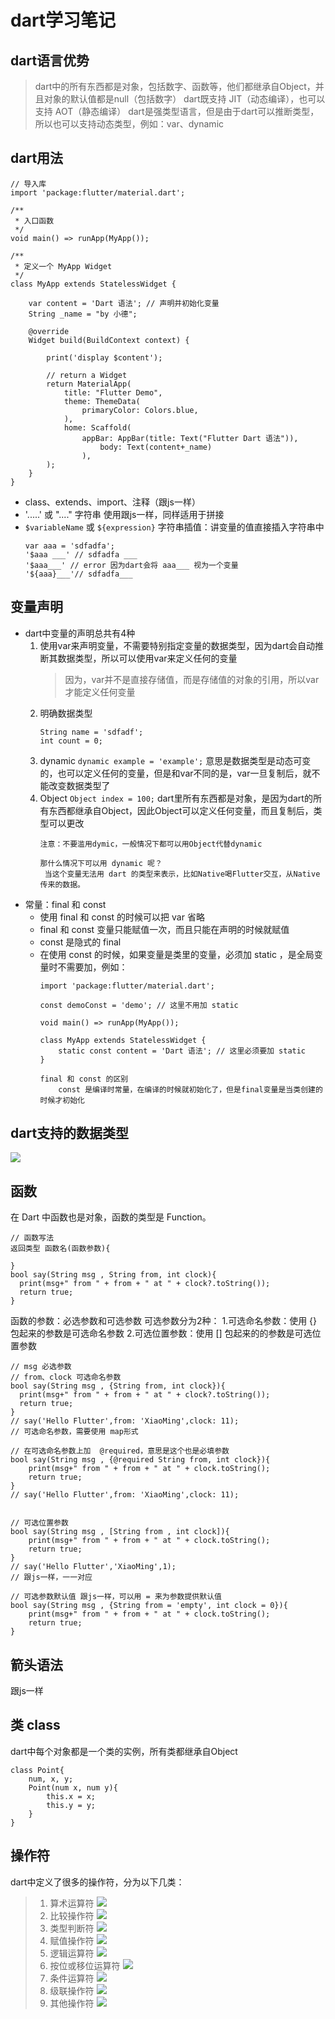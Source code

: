 # dart学习笔记

## dart语言优势
> dart中的所有东西都是对象，包括数字、函数等，他们都继承自Object，并且对象的默认值都是null（包括数字）
> dart既支持 JIT（动态编译），也可以支持 AOT（静态编译）
> dart是强类型语言，但是由于dart可以推断类型，所以也可以支持动态类型，例如：var、dynamic

## dart用法
```
// 导入库
import 'package:flutter/material.dart';

/**
 * 入口函数
 */
void main() => runApp(MyApp());

/**
 * 定义一个 MyApp Widget
 */
class MyApp extends StatelessWidget {

    var content = 'Dart 语法'; // 声明并初始化变量
    String _name = "by 小德";

    @override
    Widget build(BuildContext context) {

        print('display $content');

        // return a Widget
        return MaterialApp(
            title: "Flutter Demo",
            theme: ThemeData(
                primaryColor: Colors.blue,
            ),
            home: Scaffold(
                appBar: AppBar(title: Text("Flutter Dart 语法")),
                    body: Text(content+_name)
                ),
        );
    }
}
```
* class、extends、import、注释（跟js一样）
* '.....' 或 "...." 字符串   使用跟js一样，同样适用于拼接
* `$variableName` 或 `${expression}`
    字符串插值：讲变量的值直接插入字符串中
    ```
    var aaa = 'sdfadfa';
    '$aaa ___' // sdfadfa ___
    '$aaa___' // error 因为dart会将 aaa___ 视为一个变量
    '${aaa}___'// sdfadfa___
    ```

## 变量声明
  * dart中变量的声明总共有4种
    1. 使用var来声明变量，不需要特别指定变量的数据类型，因为dart会自动推断其数据类型，所以可以使用var来定义任何的变量
          > 因为，var并不是直接存储值，而是存储值的对象的引用，所以var才能定义任何变量
    2. 明确数据类型
       ```
       String name = 'sdfadf';
       int count = 0;
       ```
    3. dynamic
       `dynamic example = 'example';`
       意思是数据类型是动态可变的，也可以定义任何的变量，但是和var不同的是，var一旦复制后，就不能改变数据类型了
    4. Object
       `Object index = 100;`
       dart里所有东西都是对象，是因为dart的所有东西都继承自Object，因此Object可以定义任何变量，而且复制后，类型可以更改
       ```
       注意：不要滥用dymic，一般情况下都可以用Object代替dynamic

       那什么情况下可以用 dynamic 呢？
        当这个变量无法用 dart 的类型来表示，比如Native喝Flutter交互，从Native传来的数据。
       ```
  * 常量：final 和 const
    * 使用 final 和 const 的时候可以把 var 省略
    * final 和 const 变量只能赋值一次，而且只能在声明的时候就赋值
    * const 是隐式的 final
    * 在使用 const 的时候，如果变量是类里的变量，必须加 static ，是全局变量时不需要加，例如：
        ```
        import 'package:flutter/material.dart';

        const demoConst = 'demo'; // 这里不用加 static

        void main() => runApp(MyApp());

        class MyApp extends StatelessWidget {
            static const content = 'Dart 语法'; // 这里必须要加 static
        }

        final 和 const 的区别
            const 是编译时常量，在编译的时候就初始化了，但是final变量是当类创建的时候才初始化
        ```

## dart支持的数据类型
![](../images/flutter/Snipaste_2020-01-16_17-11-33.png)

## 函数
在 Dart 中函数也是对象，函数的类型是 Function。
```
// 函数写法
返回类型 函数名(函数参数){

}
bool say(String msg , String from, int clock){
  print(msg+" from " + from + " at " + clock?.toString());
  return true;
}
```
函数的参数：必选参数和可选参数
可选参数分为2种：
1.可选命名参数：使用 {} 包起来的参数是可选命名参数
2.可选位置参数：使用 [] 包起来的的参数是可选位置参数
```
// msg 必选参数
// from、clock 可选命名参数
bool say(String msg , {String from, int clock}){
  print(msg+" from " + from + " at " + clock?.toString());
  return true;
}
// say('Hello Flutter',from: 'XiaoMing',clock: 11);
// 可选命名参数，需要使用 map形式

// 在可选命名参数上加  @required，意思是这个也是必填参数
bool say(String msg , {@required String from, int clock}){
    print(msg+" from " + from + " at " + clock.toString();
    return true;
}
// say('Hello Flutter',from: 'XiaoMing',clock: 11);


// 可选位置参数
bool say(String msg , [String from , int clock]){
    print(msg+" from " + from + " at " + clock.toString();
    return true;
}
// say('Hello Flutter','XiaoMing',1);
// 跟js一样，一一对应

// 可选参数默认值 跟js一样，可以用 = 来为参数提供默认值
bool say(String msg , {String from = 'empty', int clock = 0}){
    print(msg+" from " + from + " at " + clock.toString();
    return true;
}
```

## 箭头语法
跟js一样

## 类 class
dart中每个对象都是一个类的实例，所有类都继承自Object
```
class Point{
    num, x, y;
    Point(num x, num y){
        this.x = x;
        this.y = y;
    }
}
```

## 操作符
dart中定义了很多的操作符，分为以下几类：
> 1. 算术运算符
> ![](../images/flutter/Snipaste_2020-01-18_16-06-18.png)
> 2. 比较操作符
> ![](../images/flutter/Snipaste_2020-01-18_16-07-15.png)
> 3. 类型判断符
> ![](../images/flutter/Snipaste_2020-01-18_16-07-43.png)
> 4. 赋值操作符
> ![](../images/flutter/Snipaste_2020-01-18_16-08-20.png)
> 5. 逻辑运算符
> ![](../images/flutter/Snipaste_2020-01-18_16-08-36.png)
> 6. 按位或移位运算符
> ![](../images/flutter/Snipaste_2020-01-18_16-08-58.png)
> 7. 条件运算符
> ![](../images/flutter/Snipaste_2020-01-18_16-09-21.png)
> 8. 级联操作符
> ![](../images/flutter/Snipaste_2020-01-18_16-09-41.png)
> 9. 其他操作符
> ![](../images/flutter/Snipaste_2020-01-18_16-09-56.png)